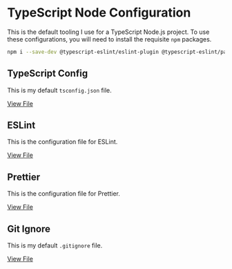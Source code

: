 # TypeScript Node Configuration

This is the default tooling I use for a TypeScript Node.js project. To use these configurations, you will need to install the requisite `npm` packages.

```bash
npm i --save-dev @typescript-eslint/eslint-plugin @typescript-eslint/parser eslint eslint-config-prettier eslint-plugin-prettier prettier
```

## TypeScript Config

This is my default `tsconfig.json` file.

[View File](/node-ts-config/tsconfig.md)

## ESLint

This is the configuration file for ESLint.

[View File](/node-ts-config/eslint.md)

## Prettier

This is the configuration file for Prettier.

[View File](/node-ts-config/prettier.md)

## Git Ignore

This is my default `.gitignore` file.

[View File](/node-ts-config/gitignore.md)
